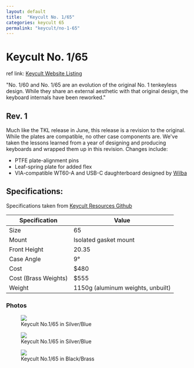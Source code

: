 ```yaml
---
layout: default
title:  "Keycult No. 1/65"
categories: keycult 65
permalink: "keycult/no-1-65"
---
```

# Keycult No. 1/65

ref link: [Keycult Website Listing](https://keycult.com/pages/no-1-65-no-1-65)

"No. 1/60 and No. 1/65 are an evolution of the original No. 1 tenkeyless design. While they share an external aesthetic with that original design, the keyboard internals have been reworked."

## Rev. 1
Much like the TKL release in June, this release is a revision to the original. While the plates are compatible, no other case components are. We've taken the lessons learned from a year of designing and producing keyboards and wrapped them up in this revision. Changes include:

  -  PTFE plate-alignment pins
  -  Leaf-spring plate for added flex
  -  VIA-compatible WT60-A and USB-C daughterboard designed by [Wilba](/wilba/)

## Specifications:
Specifications taken from [Keycult Resources Github](https://github.com/keycult/keycult-resources/blob/main/pages/mydoc/specs_no_1_60_65.md)

| Specification | Value |
|---|---|
| Size | 65 |
| Mount | Isolated gasket mount |
| Front Height | 20.35 |
| Case Angle | 9° |
| Cost | $480 |
| Cost (Brass Weights) | $555 |
| Weight | 1150g (aluminum weights, unbuilt) |

### Photos
<figure>
  <img src="{{ 'assets/images/keycult/no-1-65/keycult-no-1-65-silver-blue.png' | relative_url }}">
  <figcaption>Keycult No.1/65 in Silver/Blue</figcaption>
</figure>

<figure>
  <img src="{{ 'assets/images/keycult/no-1-65/keycult-no-1-65-silver-blue-rear.png' | relative_url }}">
  <figcaption>Keycult No.1/65 in Silver/Blue</figcaption>
</figure>

<figure>
  <img src="{{ 'assets/images/keycult/no-1-65/keycult-no-1-65-black-brass-rear.png' | relative_url }}">
  <figcaption>Keycult No.1/65 in Black/Brass</figcaption>
</figure>
